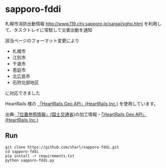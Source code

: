 # sapporo-fddi

札幌市消防出動情報 http://www.119.city.sapporo.jp/saigai/sghp.html を利用して、タスクトレイに常駐して災害出動を通知

該当ページのフォーマット変更により

- 札幌市
- 江別市
- 千歳市
- 恵庭市
- 北広島市
- 石狩北部地区

に対応できました

HeartRails 様の [「HeartRails Geo API」(HeartRails Inc.)](https://geoapi.heartrails.com/) を使用しています。

出典:[「位置参照情報」(国土交通省)](https://nlftp.mlit.go.jp/)の加工情報・[「HeartRails Geo API」(HeartRails Inc.)](https://geoapi.heartrails.com/)

## Run

```
git clone https://github.com/sharl/sapporo-fddi.git
cd sapporo-fddi
pip install -r requirements.txt
python sapporo-fddi.py
```
